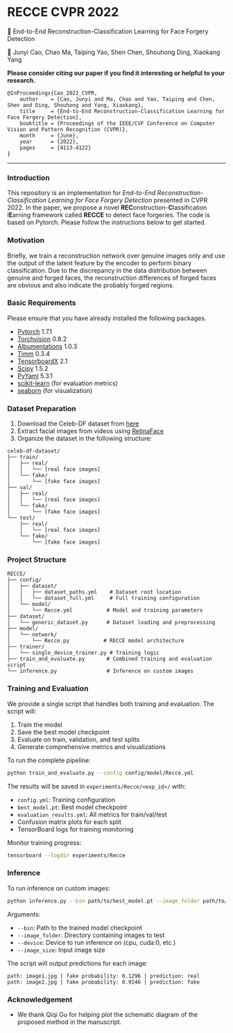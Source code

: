 # RECCE CVPR 2022

:page_facing_up: End-to-End Reconstruction-Classification Learning for Face Forgery Detection

:boy: Junyi Cao, Chao Ma, Taiping Yao, Shen Chen, Shouhong Ding, Xiaokang Yang

**Please consider citing our paper if you find it interesting or helpful to your research.**
```
@InProceedings{Cao_2022_CVPR,
    author    = {Cao, Junyi and Ma, Chao and Yao, Taiping and Chen, Shen and Ding, Shouhong and Yang, Xiaokang},
    title     = {End-to-End Reconstruction-Classification Learning for Face Forgery Detection},
    booktitle = {Proceedings of the IEEE/CVF Conference on Computer Vision and Pattern Recognition (CVPR)},
    month     = {June},
    year      = {2022},
    pages     = {4113-4122}
}
```

----

### Introduction

This repository is an implementation for *End-to-End Reconstruction-Classification Learning for Face Forgery Detection* presented in CVPR 2022. In the paper, we propose a novel **REC**onstruction-**C**lassification l**E**arning framework called **RECCE** to detect face forgeries. The code is based on Pytorch. Please follow the instructions below to get started.

### Motivation

Briefly, we train a reconstruction network over genuine images only and use the output of the latent feature by the encoder to perform binary classification. Due to the discrepancy in the data distribution between genuine and forged faces, the reconstruction differences of forged faces are obvious and also indicate the probably forged regions. 

### Basic Requirements
Please ensure that you have already installed the following packages.
- [Pytorch](https://pytorch.org/get-started/previous-versions/) 1.7.1
- [Torchvision](https://pytorch.org/get-started/previous-versions/) 0.8.2
- [Albumentations](https://github.com/albumentations-team/albumentations#spatial-level-transforms) 1.0.3
- [Timm](https://github.com/rwightman/pytorch-image-models) 0.3.4
- [TensorboardX](https://pypi.org/project/tensorboardX/#history) 2.1
- [Scipy](https://pypi.org/project/scipy/#history) 1.5.2
- [PyYaml](https://pypi.org/project/PyYAML/#history) 5.3.1
- [scikit-learn](https://scikit-learn.org/) (for evaluation metrics)
- [seaborn](https://seaborn.pydata.org/) (for visualization)

### Dataset Preparation
1. Download the Celeb-DF dataset from [here](https://www.cs.albany.edu/~lsw/celeb-deepfakeforensics.html)
2. Extract facial images from videos using [RetinaFace](https://github.com/biubug6/Pytorch_Retinaface)
3. Organize the dataset in the following structure:
```
celeb-df-dataset/
├── train/
│   ├── real/
│   │   └── [real face images]
│   └── fake/
│       └── [fake face images]
├── val/
│   ├── real/
│   │   └── [real face images]
│   └── fake/
│       └── [fake face images]
└── test/
    ├── real/
    │   └── [real face images]
    └── fake/
        └── [fake face images]
```

### Project Structure
```
RECCE/
├── config/
│   ├── dataset/
│   │   ├── dataset_paths.yml    # Dataset root location
│   │   └── dataset_full.yml     # Full training configuration
│   └── model/
│       └── Recce.yml           # Model and training parameters
├── dataset/
│   └── generic_dataset.py      # Dataset loading and preprocessing
├── model/
│   └── network/
│       └── Recce.py           # RECCE model architecture
├── trainer/
│   └── single_device_trainer.py # Training logic
├── train_and_evaluate.py       # Combined training and evaluation script
└── inference.py                # Inference on custom images
```

### Training and Evaluation
We provide a single script that handles both training and evaluation. The script will:
1. Train the model
2. Save the best model checkpoint
3. Evaluate on train, validation, and test splits
4. Generate comprehensive metrics and visualizations

To run the complete pipeline:
```bash
python train_and_evaluate.py --config config/model/Recce.yml
```

The results will be saved in `experiments/Recce/<exp_id>/` with:
- `config.yml`: Training configuration
- `best_model.pt`: Best model checkpoint
- `evaluation_results.yml`: All metrics for train/val/test
- Confusion matrix plots for each split
- TensorBoard logs for training monitoring

Monitor training progress:
```bash
tensorboard --logdir experiments/Recce
```

### Inference
To run inference on custom images:
```bash
python inference.py --bin path/to/best_model.pt --image_folder path/to/images --device cuda:0 --image_size 256
```

Arguments:
- `--bin`: Path to the trained model checkpoint
- `--image_folder`: Directory containing images to test
- `--device`: Device to run inference on (cpu, cuda:0, etc.)
- `--image_size`: Input image size

The script will output predictions for each image:
```
path: image1.jpg | fake probability: 0.1296 | prediction: real
path: image2.jpg | fake probability: 0.9146 | prediction: fake
```

### Acknowledgement
- We thank Qiqi Gu for helping plot the schematic diagram of the proposed method in the manuscript.
